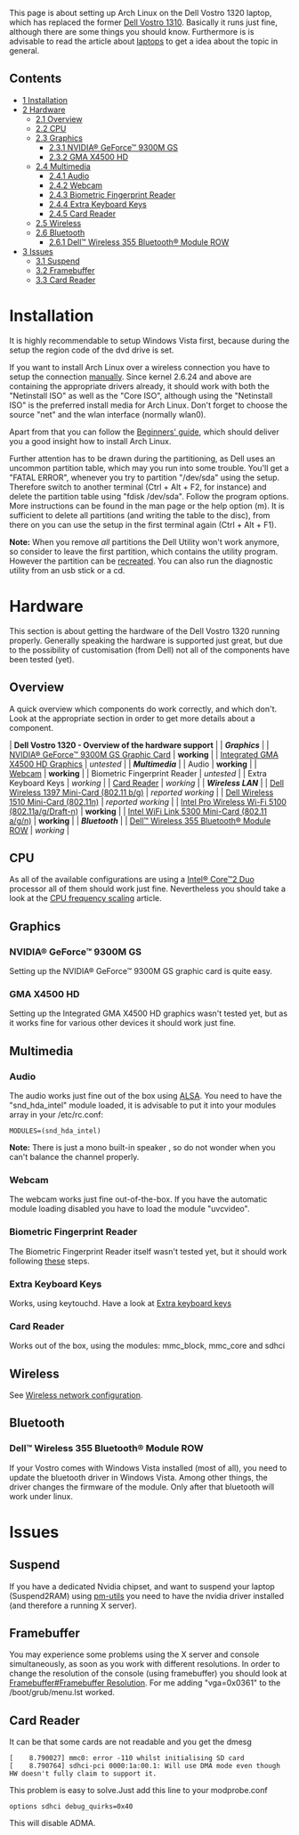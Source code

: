 This page is about setting up Arch Linux on the Dell Vostro 1320 laptop, which has replaced the former [Dell Vostro 1310](/index.php/Dell_Vostro_1310 "Dell Vostro 1310"). Basically it runs just fine, although there are some things you should know. Furthermore is is advisable to read the article about [laptops](/index.php/Laptop "Laptop") to get a idea about the topic in general.

## Contents

*   [1 Installation](#Installation)
*   [2 Hardware](#Hardware)
    *   [2.1 Overview](#Overview)
    *   [2.2 CPU](#CPU)
    *   [2.3 Graphics](#Graphics)
        *   [2.3.1 NVIDIA® GeForce™ 9300M GS](#NVIDIA.C2.AE_GeForce.E2.84.A2_9300M_GS)
        *   [2.3.2 GMA X4500 HD](#GMA_X4500_HD)
    *   [2.4 Multimedia](#Multimedia)
        *   [2.4.1 Audio](#Audio)
        *   [2.4.2 Webcam](#Webcam)
        *   [2.4.3 Biometric Fingerprint Reader](#Biometric_Fingerprint_Reader)
        *   [2.4.4 Extra Keyboard Keys](#Extra_Keyboard_Keys)
        *   [2.4.5 Card Reader](#Card_Reader)
    *   [2.5 Wireless](#Wireless)
    *   [2.6 Bluetooth](#Bluetooth)
        *   [2.6.1 Dell™ Wireless 355 Bluetooth® Module ROW](#Dell.E2.84.A2_Wireless_355_Bluetooth.C2.AE_Module_ROW)
*   [3 Issues](#Issues)
    *   [3.1 Suspend](#Suspend)
    *   [3.2 Framebuffer](#Framebuffer)
    *   [3.3 Card Reader](#Card_Reader_2)

# Installation

It is highly recommendable to setup Windows Vista first, because during the setup the region code of the dvd drive is set.

If you want to install Arch Linux over a wireless connection you have to setup the connection [manually](/index.php/Wireless_network_configuration#Manual_setup "Wireless network configuration"). Since kernel 2.6.24 and above are containing the appropriate drivers already, it should work with both the "Netinstall ISO" as well as the "Core ISO", although using the "Netinstall ISO" is the preferred install media for Arch Linux. Don't forget to choose the source "net" and the wlan interface (normally wlan0).

Apart from that you can follow the [Beginners' guide](/index.php/Beginners%27_guide "Beginners' guide"), which should deliver you a good insight how to install Arch Linux.

Further attention has to be drawn during the partitioning, as Dell uses an uncommon partition table, which may you run into some trouble. You'll get a "FATAL ERROR", whenever you try to partition "/dev/sda" using the setup. Therefore switch to another terminal (Ctrl + Alt + F2, for instance) and delete the partition table using "fdisk /dev/sda". Follow the program options. More instructions can be found in the man page or the help option (m). It is sufficient to delete all partitions (and writing the table to the disc), from there on you can use the setup in the first terminal again (Ctrl + Alt + F1).

**Note:** When you remove *all* partitions the Dell Utility won't work anymore, so consider to leave the first partition, which contains the utility program. However the partition can be [recreated](http://www.goodells.net/dellutility/recreate.htm). You can also run the diagnostic utility from an usb stick or a cd.

# Hardware

This section is about getting the hardware of the Dell Vostro 1320 running properly. Generally speaking the hardware is supported just great, but due to the possibility of customisation (from Dell) not all of the components have been tested (yet).

## Overview

A quick overview which components do work correctly, and which don't. Look at the appropriate section in order to get more details about a component.

| **Dell Vostro 1320 - Overview of the hardware support** |
| ***Graphics*** |
| [NVIDIA® GeForce™ 9300M GS Graphic Card](#NVIDIA.C2.AE_GeForce.E2.84.A2_9300M_GS) | **working** |
| [Integrated GMA X4500 HD Graphics](#GMA_X4500_HD) | *untested* |
| ***Multimedia*** |
| Audio | **working** |
| [Webcam](#Webcam) | **working** |
| Biometric Fingerprint Reader | *untested* |
| Extra Keyboard Keys | *working* |
| [Card Reader](#Card_Reader) | *working* |
| ***Wireless LAN*** |
| [Dell Wireless 1397 Mini-Card (802.11 b/g)](#Dell_Wireless_1397_Mini-Card) | *reported working* |
| [Dell Wireless 1510 Mini-Card (802.11n)](#Dell_Wireless_1510_Mini-Card) | *reported working* |
| [Intel Pro Wireless Wi-Fi 5100 (802.11a/g/Draft-n)](#Intel_Pro_Wireless_Wi-Fi_5100) | **working** |
| [Intel WiFi Link 5300 Mini-Card (802.11 a/g/n)](#Intel_WiFi_Link_5300_Mini-Card) | **working** |
| ***Bluetooth*** |
| [Dell™ Wireless 355 Bluetooth® Module ROW](#Dell.E2.84.A2_Wireless_355_Bluetooth.C2.AE_Module_ROW) | *working* |

## CPU

As all of the available configurations are using a [Intel® Core™2 Duo](http://www.intel.com/cd/products/services/emea/deu/processors/core2duo/423591.htm) processor all of them should work just fine. Nevertheless you should take a look at the [CPU frequency scaling](/index.php/CPU_frequency_scaling "CPU frequency scaling") article.

## Graphics

### NVIDIA® GeForce™ 9300M GS

Setting up the NVIDIA® GeForce™ 9300M GS graphic card is quite easy.

### GMA X4500 HD

Setting up the Integrated GMA X4500 HD graphics wasn't tested yet, but as it works fine for various other devices it should work just fine.

## Multimedia

### Audio

The audio works just fine out of the box using [ALSA](/index.php/ALSA "ALSA"). You need to have the "snd_hda_intel" module loaded, it is advisable to put it into your modules array in your /etc/rc.conf:

```
MODULES=(snd_hda_intel)

```

**Note:** There is just a mono built-in speaker , so do not wonder when you can't balance the channel properly.

### Webcam

The webcam works just fine out-of-the-box. If you have the automatic module loading disabled you have to load the module "uvcvideo".

### Biometric Fingerprint Reader

The Biometric Fingerprint Reader itself wasn't tested yet, but it should work following [these](/index.php/Dell_XPS_M1330#Fingerprint_reader "Dell XPS M1330") steps.

### Extra Keyboard Keys

Works, using keytouchd. Have a look at [Extra keyboard keys](/index.php/Extra_keyboard_keys "Extra keyboard keys")

### Card Reader

Works out of the box, using the modules: mmc_block, mmc_core and sdhci

## Wireless

See [Wireless network configuration](/index.php/Wireless_network_configuration "Wireless network configuration").

## Bluetooth

### Dell™ Wireless 355 Bluetooth® Module ROW

If your Vostro comes with Windows Vista installed (most of all), you need to update the bluetooth driver in Windows Vista. Among other things, the driver changes the firmware of the module. Only after that bluetooth will work under linux.

# Issues

## Suspend

If you have a dedicated Nvidia chipset, and want to suspend your laptop (Suspend2RAM) using [pm-utils](/index.php/Pm-utils "Pm-utils") you need to have the nvidia driver installed (and therefore a running X server).

## Framebuffer

You may experience some problems using the X server and console simultaneously, as soon as you work with different resolutions. In order to change the resolution of the console (using framebuffer) you should look at [Framebuffer#Framebuffer Resolution](/index.php/Framebuffer#Framebuffer_Resolution "Framebuffer"). For me adding "vga=0x0361" to the /boot/grub/menu.lst worked.

## Card Reader

It can be that some cards are not readable and you get the dmesg

```
[    8.790027] mmc0: error -110 whilst initialising SD card
[    8.790764] sdhci-pci 0000:1a:00.1: Will use DMA mode even though HW doesn't fully claim to support it.

```

This problem is easy to solve.Just add this line to your modprobe.conf

```
options sdhci debug_quirks=0x40

```

This will disable ADMA.